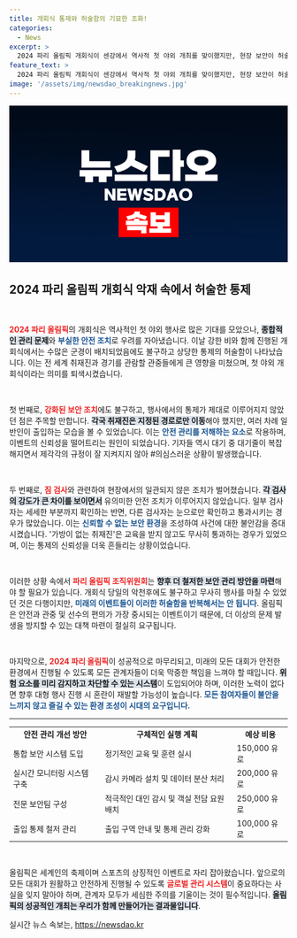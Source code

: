 ```yaml
---
title: 개회식 통제와 허술함의 기묘한 조화!
categories:
  - News
excerpt: >
  2024 파리 올림픽 개회식이 센강에서 역사적 첫 야외 개최를 맞이했지만, 현장 보안이 허술해 취재진들이 우왕좌왕했다. 통제가 미흡한 가운데 다양한 검사 강도로 혼선이 일어난 현장, 과연 성공적인 개회식이 가능할까?
feature_text: >
  2024 파리 올림픽 개회식이 센강에서 역사적 첫 야외 개최를 맞이했지만, 현장 보안이 허술해 취재진들이 우왕좌왕했다. 통제가 미흡한 가운데 다양한 검사 강도로 혼선이 일어난 현장, 과연 성공적인 개회식이 가능할까?
image: '/assets/img/newsdao_breakingnews.jpg'
---
```


<p><img src="/assets/img/newsdao_breakingnews.jpg" alt="ontimetimes 속보" /></p>

<h2 data-ke-size="size26">2024 파리 올림픽 개회식 악재 속에서 허술한 통제</h2>

<p data-ke-size="size16">&nbsp;</p>

<p><b><span style="color: #ee2323;">2024 파리 올림픽</span></b>의 개회식은 역사적인 첫 야외 행사로 많은 기대를 모았으나, <b><span style="background-color: #21538527;">종합적인 관리 문제</span></b>와 <b><span style="color: #1a5490;">부실한 안전 조치</span></b>로 우려를 자아냈습니다. 이날 강한 비와 함께 진행된 개회식에서는 수많은 군경이 배치되었음에도 불구하고 상당한 통제의 허술함이 나타났습니다. 이는 전 세계 취재진과 경기를 관람할 관중들에게 큰 영향을 미쳤으며, 첫 야외 개회식이라는 의미를 퇴색시켰습니다.</p>

<p data-ke-size="size16">&nbsp;</p>

<p>첫 번째로, <b><span style="color: #ee2323;">강화된 보안 조치</span></b>에도 불구하고, 행사에서의 통제가 제대로 이루어지지 않았던 점은 주목할 만합니다. <b><span style="background-color: #21538527;">각국 취재진은 지정된 경로로만 이동</span></b>해야 했지만, 여러 차례 일반인이 출입하는 모습을 볼 수 있었습니다. 이는 <b><span style="color: #1a5490;">안전 관리를 저해하는 요소</span></b>로 작용하며, 이벤트의 신뢰성을 떨어트리는 원인이 되었습니다. 기자들 역시 대기 중 대기줄이 복잡해지면서 제각각의 규정이 잘 지켜지지 않아 #의심스러운 상황이 발생했습니다.</p>

<p data-ke-size="size16">&nbsp;</p>

<p>두 번째로, <b><span style="color: #ee2323;">짐 검사</span></b>와 관련하여 현장에서의 일관되지 않은 조치가 벌어졌습니다. <b><span style="background-color: #21538527;">각 검사의 강도가 큰 차이를 보이면서</span></b> 유의미한 안전 조치가 이루어지지 않았습니다. 일부 검사자는 세세한 부분까지 확인하는 반면, 다른 검사자는 눈으로만 확인하고 통과시키는 경우가 많았습니다. 이는 <b><span style="color: #1a5490;">신뢰할 수 없는 보안 환경</span></b>을 조성하여 사건에 대한 불안감을 증대시켰습니다. '가방이 없는 취재진'은 교육을 받지 않고도 무사히 통과하는 경우가 있었으며, 이는 통제의 신뢰성을 더욱 흔들리는 상황이었습니다.</p>

<p data-ke-size="size16">&nbsp;</p>

<p>이러한 상황 속에서 <b><span style="color: #ee2323;">파리 올림픽 조직위원회</span></b>는 <b><span style="background-color: #21538527;">향후 더 철저한 보안 관리 방안을 마련</span></b>해야 할 필요가 있습니다. 개회식 당일의 악천후에도 불구하고 무사히 행사를 마칠 수 있었던 것은 다행이지만, <b><span style="color: #1a5490;">미래의 이벤트들이 이러한 허술함을 반복해서는 안 됩니다</span></b>. 올림픽은 안전과 관중 및 선수의 편의가 가장 중시되는 이벤트이기 때문에, 더 이상의 문제 발생을 방지할 수 있는 대책 마련이 절실히 요구됩니다.</p>

<p data-ke-size="size16">&nbsp;</p>

<p>마지막으로, <b><span style="color: #ee2323;">2024 파리 올림픽</span></b>이 성공적으로 마무리되고, 미래의 모든 대회가 안전한 환경에서 진행될 수 있도록 모든 관계자들이 더욱 막중한 책임을 느껴야 할 때입니다. <b><span style="background-color: #21538527;">위험 요소를 미리 감지하고 차단할 수 있는 시스템</span></b>이 도입되어야 하며, 이러한 노력이 없다면 향후 대형 행사 진행 시 혼란이 재발할 가능성이 높습니다. <b><span style="color: #1a5490;">모든 참여자들이 불안을 느끼지 않고 즐길 수 있는 환경 조성이 시대의 요구입니다.</span></b></p>

<hr>

<table style="width: 100%; border-collapse: collapse;">
<tr>
<td style="text-align: center; height: 17px;"><b>안전 관리 개선 방안</b></td>
<td style="text-align: center; height: 17px;"><b>구체적인 실행 계획</b></td>
<td style="text-align: center; height: 17px;"><b>예상 비용</b></td>
</tr>
<tr>
<td style="height: 17px;">통합 보안 시스템 도입</td>
<td style="height: 17px;">정기적인 교육 및 훈련 실시</td>
<td style="height: 17px;">150,000 유로</td>
</tr>
<tr>
<td style="height: 17px;">실시간 모니터링 시스템 구축</td>
<td style="height: 17px;">감시 카메라 설치 및 데이터 분산 처리</td>
<td style="height: 17px;">200,000 유로</td>
</tr>
<tr>
<td style="height: 17px;">전문 보안팀 구성</td>
<td style="height: 17px;">적극적인 대인 감시 및 객실 전담 요원 배치</td>
<td style="height: 17px;">250,000 유로</td>
</tr>
<tr>
<td style="height: 17px;">출입 통제 철저 관리</td>
<td style="height: 17px;">출입 구역 안내 및 통제 관리 강화</td>
<td style="height: 17px;">100,000 유로</td>
</tr>
</table>

<p data-ke-size="size16">&nbsp;</p>

<p>올림픽은 세계인의 축제이며 스포츠의 상징적인 이벤트로 자리 잡아왔습니다. 앞으로의 모든 대회가 원활하고 안전하게 진행될 수 있도록 <b><span style="color: #ee2323;">글로벌 관리 시스템</span></b>이 중요하다는 사실을 잊지 말아야 하며, 관계자 모두가 세심한 주의를 기울이는 것이 필수적입니다. <b><span style="background-color: #21538527;">올림픽의 성공적인 개최는 우리가 함께 만들어가는 결과물입니다</span></b>.</p>
실시간 뉴스 속보는, <a href="https://newsdao.kr" rel="dofollow">https://newsdao.kr</a>


